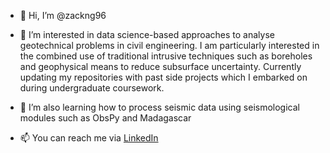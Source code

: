 - 👋 Hi, I’m @zackng96

- 👀 I’m interested in data science-based approaches to analyse geotechnical problems in civil engineering. I am particularly interested in the combined use of traditional intrusive techniques such as boreholes and geophysical means to reduce subsurface uncertainty. Currently updating my repositories with past side projects which I embarked on during undergraduate coursework.

- 🌱 I’m also learning how to process seismic data using seismological modules such as ObsPy and Madagascar

- 📫 You can reach me via [LinkedIn](https://www.linkedin.com/in/ng-zicong/)

<!---
zackng96/zackng96 is a ✨ special ✨ repository because its `README.md` (this file) appears on your GitHub profile.
You can click the Preview link to take a look at your changes.
--->
